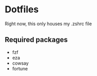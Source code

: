 # Dotfiles

Right now, this only houses my .zshrc file

## Required packages

* fzf
* eza
* cowsay
* fortune
